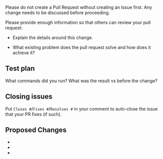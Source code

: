 Please do not create a Pull Request without creating an Issue first.
Any change needs to be discussed before proceeding.

Please provide enough information so that others can review your pull request:

<!-- You can skip this if you're fixing a typo or something just as basic. -->

* Explain the details around this change.

* What existing problem does the pull request solve and how does it achieve it?

## Test plan

What commands did you run? What was the result vs before the change?

## Closing issues

Put `Closes #`/`Fixes #`/`Resolves #` in your comment to auto-close the issue that your PR fixes (if such).

## Proposed Changes

  -
  -
  -

